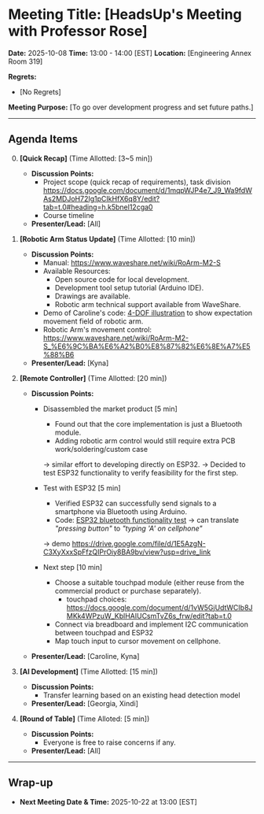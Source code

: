 # Meeting Title: [HeadsUp's Meeting with Professor Rose]

**Date:** 2025-10-08
**Time:** 13:00 - 14:00 [EST]
**Location:** [Engineering Annex Room 319]

**Regrets:**
* [No Regrets]

**Meeting Purpose:**
[To go over development progress and set future paths.]

---

## Agenda Items
0.  **[Quick Recap]** (Time Allotted: [3~5 min])
    *   **Discussion Points:**
        *   Project scope (quick recap of requirements), task division
        <https://docs.google.com/document/d/1mqpWJP4e7_J9_Wa9fdWAs2MDJoH72Ig1pCIkHfX6q8Y/edit?tab=t.0#heading=h.k5bnel12cga0>
        *   Course timeline
    *   **Presenter/Lead:** [All]

1.  **[Robotic Arm Status Update]** (Time Allotted: [10 min])
    *   **Discussion Points:**
        *   Manual: <https://www.waveshare.net/wiki/RoArm-M2-S>
        *   Available Resources:
            *   Open source code for local development.
            *   Development tool setup tutorial (Arduino IDE).
            *   Drawings are available.
            *   Robotic arm technical support available from WaveShare.
        *   Demo of Caroline's code: [4-DOF illustration](/Code/arm4dof_test.py) to show expectation movement field of robotic arm.
        *   Robotic Arm's movement control: <https://www.waveshare.net/wiki/RoArm-M2-S_%E6%9C%BA%E6%A2%B0%E8%87%82%E6%8E%A7%E5%88%B6>
    *   **Presenter/Lead:** [Kyna]

2.  **[Remote Controller]** (Time Allotted: [20 min])
    *   **Discussion Points:**
        *   Disassembled the market product [5 min]
            *   Found out that the core implementation is just a Bluetooth module.
            *   Adding robotic arm control would still require extra PCB work/soldering/custom case

            -> similar effort to developing directly on ESP32. → Decided to test ESP32 functionality to verify feasibility for the first step.

        *   Test with ESP32 [5 min]
            *   Verified ESP32 can successfully send signals to a smartphone via Bluetooth using Arduino.
            *   Code: [ESP32 bluetooth functionality test](/Code/ESP32_BLTconnect_test.ino) -> can translate _"pressing button"_ to _"typing 'A' on cellphone"_

             ->   demo <https://drive.google.com/file/d/1E5AzgN-C3XyXxxSpFfzQIPrOiy8BA9bv/view?usp=drive_link>
        *   Next step [10 min]
            *   Choose a suitable touchpad module (either reuse from the commercial product or purchase separately).
                * touchpad choices: <https://docs.google.com/document/d/1vW5GjUdtWCIb8JMKk4WPzuW_KblHAIUCsmTvZ6s_frw/edit?tab=t.0>
            *   Connect via breadboard and implement I2C communication between touchpad and ESP32
            *   Map touch input to cursor movement on cellphone.

    *   **Presenter/Lead:** [Caroline, Kyna]

3.  **[AI Development]** (Time Allotted: [15 min])
    *   **Discussion Points:**
        *   Transfer learning based on an existing head detection model
    *   **Presenter/Lead:** [Georgia, Xindi]

4.  **[Round of Table]** (Time Alloted: [5 min])
    *   **Discussion Points:**
        *   Everyone is free to raise concerns if any.
    *   **Presenter/Lead:** [All]


---
<!--
## Action Items

*   **[Action Item 1 Description]**
    *   **Assigned To:** [Name]
    *   **Due Date:** YYYY-MM-DD

*   **[Action Item 2 Description]**
    *   **Assigned To:** [Name]
    *   **Due Date:** YYYY-MM-DD

---
-->

## Wrap-up

*   **Next Meeting Date & Time:** 2025-10-22 at 13:00 [EST]
<!--
*   **Future Agenda Items/Parking Lot:**
    *   [Item 1 for future discussion]
    *   [Item 2 for future discussion]
-->
